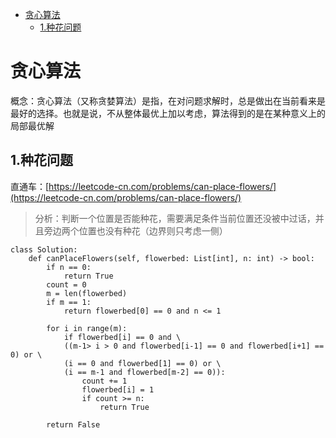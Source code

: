 
<!-- TOC -->

- [贪心算法](#贪心算法)
    - [1.种花问题](#1种花问题)

<!-- /TOC -->

# 贪心算法
概念：贪心算法（又称贪婪算法）是指，在对问题求解时，总是做出在当前看来是最好的选择。也就是说，不从整体最优上加以考虑，算法得到的是在某种意义上的局部最优解

## 1.种花问题
直通车：[https://leetcode-cn.com/problems/can-place-flowers/](https://leetcode-cn.com/problems/can-place-flowers/)

> 分析：判断一个位置是否能种花，需要满足条件当前位置还没被中过话，并且旁边两个位置也没有种花（边界则只考虑一侧）

```python3
class Solution:
    def canPlaceFlowers(self, flowerbed: List[int], n: int) -> bool:
        if n == 0:
            return True
        count = 0
        m = len(flowerbed)
        if m == 1:
            return flowerbed[0] == 0 and n <= 1

        for i in range(m):
            if flowerbed[i] == 0 and \
            ((m-1> i > 0 and flowerbed[i-1] == 0 and flowerbed[i+1] == 0) or \
            (i == 0 and flowerbed[1] == 0) or \
            (i == m-1 and flowerbed[m-2] == 0)):
                count += 1
                flowerbed[i] = 1
                if count >= n:
                    return True

        return False
```